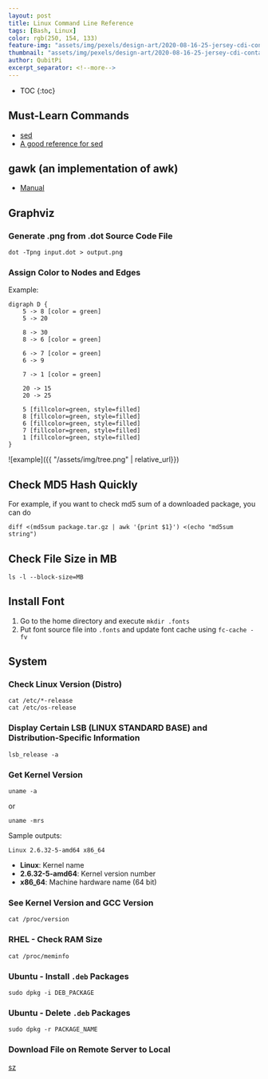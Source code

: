 ```yaml
---
layout: post
title: Linux Command Line Reference
tags: [Bash, Linux]
color: rgb(250, 154, 133)
feature-img: "assets/img/pexels/design-art/2020-08-16-25-jersey-cdi-container-agnostic-support/cover.png"
thumbnail: "assets/img/pexels/design-art/2020-08-16-25-jersey-cdi-container-agnostic-support/cover.png"
author: QubitPi
excerpt_separator: <!--more-->
---
```


<!--more-->

* TOC
{:toc}

## Must-Learn Commands

* [sed](https://www.gnu.org/software/sed/manual/sed.html)
* [A good reference for sed](http://sed.sourceforge.net/local/docs/An_introduction_to_sed.html)

## gawk (an implementation of awk)

* [Manual](../references/gawk.pdf)

## Graphviz

### Generate .png from .dot Source Code File

    dot -Tpng input.dot > output.png
    
### Assign Color to Nodes and Edges

Example:

    digraph D {
        5 -> 8 [color = green]
        5 -> 20
    
        8 -> 30
        8 -> 6 [color = green]
    
        6 -> 7 [color = green]
        6 -> 9
    
        7 -> 1 [color = green]
    
        20 -> 15
        20 -> 25
    
        5 [fillcolor=green, style=filled]
        8 [fillcolor=green, style=filled]
        6 [fillcolor=green, style=filled]
        7 [fillcolor=green, style=filled]
        1 [fillcolor=green, style=filled]
    }

![example]({{ "/assets/img/tree.png" | relative_url}})

## Check MD5 Hash Quickly

For example, if you want to check md5 sum of a downloaded package, you can do

    diff <(md5sum package.tar.gz | awk '{print $1}') <(echo "md5sum string")
    
## Check File Size in MB

    ls -l --block-size=MB
    
## Install Font

1. Go to the home directory and execute `mkdir .fonts`
2. Put font source file into `.fonts` and update font cache using `fc-cache -fv`

## System

### Check Linux Version (Distro)

    cat /etc/*-release
    cat /etc/os-release

### Display Certain LSB (LINUX STANDARD BASE) and Distribution-Specific Information

    lsb_release -a
    
### Get Kernel Version

    uname -a
    
or

    uname -mrs
    
Sample outputs:

    Linux 2.6.32-5-amd64 x86_64
    
* **Linux**: Kernel name
* **2.6.32-5-amd64**: Kernel version number
* **x86_64**: Machine hardware name (64 bit)

### See Kernel Version and GCC Version

    cat /proc/version
    
### RHEL - Check RAM Size

    cat /proc/meminfo
    
### Ubuntu - Install `.deb` Packages

    sudo dpkg -i DEB_PACKAGE
    
### Ubuntu - Delete `.deb` Packages

    sudo dpkg -r PACKAGE_NAME
    
### Download File on Remote Server to Local

[sz](https://docstore.mik.ua/orelly/linux/run/apph_02.htm)
